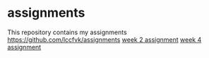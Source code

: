 # assignments
This repository contains my assignments
https://github.com/lccfvk/assignments 
[week 2 assignment](https://github.com/lccfvk/assignments/blob/master/Assignment_week_2%2B%25281%2529.ipynb)
[week 4 assignment](https://github.com/lccfvk/assignments/blob/master/Assignment%20week%204.ipynb)
